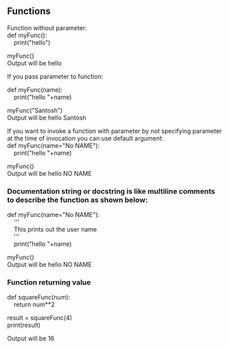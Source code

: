 ## Functions

Function without parameter: <br/>
def myFunc(): <br/>
&nbsp;&nbsp;&nbsp;&nbsp;print("hello") <br/>
    
myFunc() <br/>
Output will be hello <br/>

If you pass parameter to function: <br/>

def myFunc(name): <br/>
&nbsp;&nbsp;&nbsp;&nbsp;print("hello "+name) <br/>
    
myFunc("Santosh") <br/>
Output will be hello Santosh <br/>

If you want to invoke a function with parameter by not specifying parameter at the time of invocation you can use default argument: <br/>
def myFunc(name="No NAME"): <br/>
&nbsp;&nbsp;&nbsp;&nbsp;print("hello "+name) <br/>
    
myFunc() <br/>
Output will be hello NO NAME <br/>

### Documentation string or docstring is like multiline comments to describe the function as shown below:

def myFunc(name="No NAME"): <br/>
&nbsp;&nbsp;&nbsp;&nbsp;''' <br/>
&nbsp;&nbsp;&nbsp;&nbsp;This prints out the user name <br/>
&nbsp;&nbsp;&nbsp;&nbsp;''' <br/>
&nbsp;&nbsp;&nbsp;&nbsp;print("hello "+name) <br/>

myFunc() <br/>
Output will be hello NO NAME <br/>

### Function returning value

def squareFunc(num):  <br/>
&nbsp;&nbsp;&nbsp;&nbsp;return num**2  <br/>
    
result = squareFunc(4)  <br/>
print(result)  <br/>

Output will be 16  <br/>



